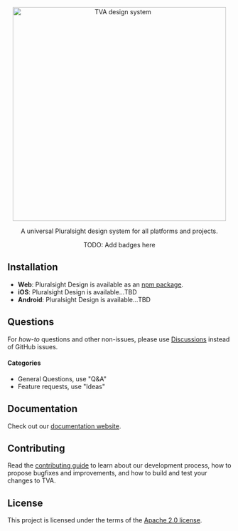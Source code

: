 <p align="center">
  <img alt="TVA design system" src="" width="480">
</p>

<p align="center">
  A universal Pluralsight design system for all platforms and projects.
</p>

<p align="center">
  TODO: Add badges here
</p>

## Installation

- **Web**: Pluralsight Design is available as an [npm package](https://www.npmjs.com/package/@pluralsight/design-tokens).
- **iOS**: Pluralsight Design is available...TBD
- **Android**: Pluralsight Design is available...TBD

## Questions

For _how-to_ questions and other non-issues,
please use [Discussions](https://github.com/pluralsight/tva/discussions) instead of GitHub issues.

#### Categories

- General Questions, use "Q&A"
- Feature requests, use "Ideas"

## Documentation

Check out our [documentation website](https://design.pluralsight.com/).

## Contributing

Read the [contributing guide](/CONTRIBUTING.md) to learn about our development process, how to propose bugfixes and improvements, and how to build and test your changes to TVA.

## License

This project is licensed under the terms of the
[Apache 2.0 license](/LICENSE).
